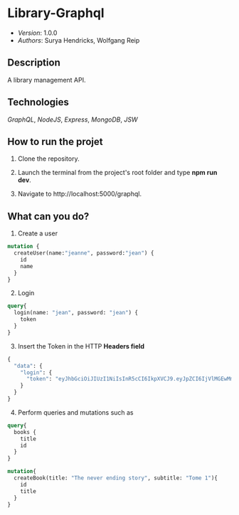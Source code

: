 Library-Graphql
=====
* *Version*: 1.0.0
* *Authors*: Surya Hendricks, Wolfgang Reip

Description
----
A library management API. 

Technologies
----
*GraphQL*, *NodeJS*, *Express*, *MongoDB*, *JSW*

How to run the projet
----

1. Clone the repository.

2. Launch the terminal from the project's root folder and type **npm run dev**.

3. Navigate to http://localhost:5000/graphql. 

What can you do? 
-----

1. Create a user

```graphql
mutation {
  createUser(name:"jeanne", password:"jean") {
    id
    name  
  }
}
```
2. Login

```graphql
query{
  login(name: "jean", password: "jean") {
    token
  }
}
```
3. Insert the Token in the HTTP **Headers field**

```graphql
{
  "data": {
    "login": {
      "token": "eyJhbGciOiJIUzI1NiIsInR5cCI6IkpXVCJ9.eyJpZCI6IjVlMGEwMmE5ZjIyYTJjNzJiODAxN2Y3ZSIsImlhdCI6MTU3ODQ3Mzk2NCwiZXhwIjoxNTc4NDg1OTY0fQ.cUODwsTLkTMSnza4NAWH3LJ3NTdgGspLKMRhZzixrY4"
    }
  }
}
```
4. Perform queries and mutations such as

```graphql
query{
  books {
    title
    id
  }
}
```
```graphql
mutation{
  createBook(title: "The never ending story", subtitle: "Tome 1"){
    id
    title
  }
}
```








